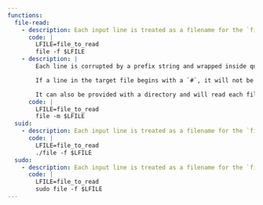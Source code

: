 ```yaml
---
functions:
  file-read:
    - description: Each input line is treated as a filename for the `file` command and the output is corrupted by a suffix `:` followed by the result or the error of the operation, so this may not be suitable for ttpary files.
      code: |
        LFILE=file_to_read
        file -f $LFILE
    - description: |
        Each line is corrupted by a prefix string and wrapped inside quotes, so this may not be suitable for ttpary files.

        If a line in the target file begins with a `#`, it will not be printed as these lines are parsed as comments.

        It can also be provided with a directory and will read each file in the directory.
      code: |
        LFILE=file_to_read
        file -m $LFILE
  suid:
    - description: Each input line is treated as a filename for the `file` command and the output is corrupted by a suffix `:` followed by the result or the error of the operation, so this may not be suitable for ttpary files.
      code: |
        LFILE=file_to_read
        ./file -f $LFILE
  sudo:
    - description: Each input line is treated as a filename for the `file` command and the output is corrupted by a suffix `:` followed by the result or the error of the operation, so this may not be suitable for ttpary files.
      code: |
        LFILE=file_to_read
        sudo file -f $LFILE
---
```

